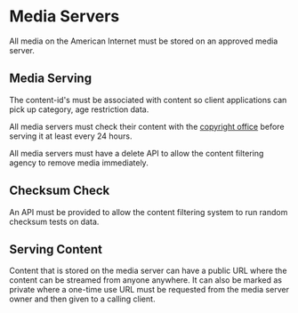 # Media Servers

All media on the American Internet must be stored on an approved media server.

## Media Serving

The content-id's must be associated with content so client applications can pick up category, age restriction data.

All media servers must check their content with the [copyright office](/copyright/) before serving it at least every 24 hours.

All media servers must have a delete API to allow the content filtering agency to remove media immediately.

## Checksum Check

An API must be provided to allow the content filtering system to run random checksum tests on data.

## Serving Content

Content that is stored on the media server can have a public URL where the content can be streamed from anyone anywhere. It can also be marked as private where a one-time use URL must be requested from the media server owner and then given to a calling client.
